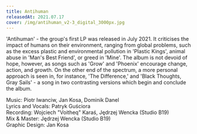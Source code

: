 ```yaml
---
title: Antihuman
releasedAt: 2021.07.17
cover: /img/antihuman_v2-3_digital_3000px.jpg
---
```

'Antihuman' - the group's first LP was released in July 2021. It criticises the impact of humans on their environment, ranging from global problems, such as the excess plastic and environmental pollution in 'Plastic Kings', animal abuse in 'Man's Best Friend', or greed in 'Mine'. The album is not devoid of hope, however, as songs such as 'Grow' and 'Phoenix' encourage change, action, and growth. On the other end of the spectrum, a more personal approach is seen in, for instance, 'The Difference,' and 'Black Thoughts, Gray Sails' - a song in two contrasting versions which begin and conclude the album.

Music: Piotr Iwanciw, Jan Kosa, Dominik Danel \
Lyrics and Vocals: Patryk Guściora \
Recording: Wojciech "Voitheq" Karaś, Jędrzej Wencka (Studio B19) \
Mix & Master: Jędrzej Wencka (Studio B19)\
Graphic Design: Jan Kosa